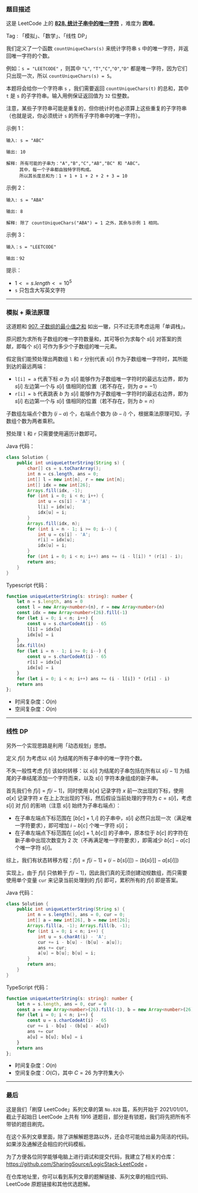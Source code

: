### 题目描述

这是 LeetCode 上的 **[828. 统计子串中的唯一字符](https://leetcode.cn/problems/count-unique-characters-of-all-substrings-of-a-given-string/solution/by-ac_oier-922k/)** ，难度为 **困难**。

Tag : 「模拟」、「数学」、「线性 DP」



我们定义了一个函数 `countUniqueChars(s)` 来统计字符串 `s` 中的唯一字符，并返回唯一字符的个数。

例如：`s = "LEETCODE"` ，则其中 `"L"`, `"T"`,`"C"`,`"O"`,`"D"` 都是唯一字符，因为它们只出现一次，所以 `countUniqueChars(s) = 5`。

本题将会给你一个字符串 `s` ，我们需要返回 `countUniqueChars(t)` 的总和，其中 `t` 是 `s` 的子字符串。输入用例保证返回值为 `32` 位整数。

注意，某些子字符串可能是重复的，但你统计时也必须算上这些重复的子字符串（也就是说，你必须统计 `s` 的所有子字符串中的唯一字符）。

示例 1：
```
输入: s = "ABC"

输出: 10

解释: 所有可能的子串为："A","B","C","AB","BC" 和 "ABC"。
     其中，每一个子串都由独特字符构成。
     所以其长度总和为：1 + 1 + 1 + 2 + 2 + 3 = 10
```
示例 2：
```
输入: s = "ABA"

输出: 8

解释: 除了 countUniqueChars("ABA") = 1 之外，其余与示例 1 相同。
```
示例 3：
```
输入：s = "LEETCODE"

输出：92
```

提示：
* $1 <= s.length <= 10^5$
* `s` 只包含大写英文字符

---

### 模拟 + 乘法原理

这道题和 [907. 子数组的最小值之和](https://mp.weixin.qq.com/s?__biz=MzU4NDE3MTEyMA==&mid=2247493485&idx=1&sn=c6d6ac25c171e2617c5a95173aa58825) 如出一辙，只不过无须考虑运用「单调栈」。

原问题为求所有子数组的唯一字符数量和，其可等价为求每个 $s[i]$ 对答案的贡献，即每个 $s[i]$ 可作为多少个子数组的唯一元素。

假定我们能预处理出两数组 `l` 和 `r` 分别代表 $s[i]$ 作为子数组唯一字符时，其所能到达的最远两端：
* `l[i] = a` 代表下标 $a$ 为 $s[i]$ 能够作为子数组唯一字符时的最远左边界，即为 $s[i]$ 左边第一个与 $s[i]$ 值相同的位置（若不存在，则为 $a = -1$）
* `r[i] = b` 代表跳表 $b$ 为 $s[i]$ 能够作为子数组唯一字符时的最远右边界，即为 $s[i]$ 右边第一个与 $s[i]$ 值相同的位置（若不存在，则为 $b = n$）

子数组左端点个数为 $(i - a)$ 个，右端点个数为 $(b - i)$ 个，根据乘法原理可知，子数组个数为两者乘积。

预处理 `l` 和 `r` 只需要使用遍历计数即可。

Java 代码：
```java
class Solution {
    public int uniqueLetterString(String s) {
        char[] cs = s.toCharArray();
        int n = cs.length, ans = 0;
        int[] l = new int[n], r = new int[n];
        int[] idx = new int[26];
        Arrays.fill(idx, -1);
        for (int i = 0; i < n; i++) {
            int u = cs[i] - 'A';
            l[i] = idx[u];
            idx[u] = i;
        }
        Arrays.fill(idx, n);
        for (int i = n - 1; i >= 0; i--) {
            int u = cs[i] - 'A';
            r[i] = idx[u];
            idx[u] = i;
        }
        for (int i = 0; i < n; i++) ans += (i - l[i]) * (r[i] - i);
        return ans;
    }
}
```
Typescript 代码：
```Typescript
function uniqueLetterString(s: string): number {
    let n = s.length, ans = 0
    const l = new Array<number>(n), r = new Array<number>(n)
    const idx = new Array<number>(26).fill(-1)
    for (let i = 0; i < n; i++) {
        const u = s.charCodeAt(i) - 65
        l[i] = idx[u]
        idx[u] = i
    }
    idx.fill(n)
    for (let i = n - 1; i >= 0; i--) {
        const u = s.charCodeAt(i) - 65
        r[i] = idx[u]
        idx[u] = i
    }
    for (let i = 0; i < n; i++) ans += (i - l[i]) * (r[i] - i)
    return ans
};
```
* 时间复杂度：$O(n)$
* 空间复杂度：$O(n)$

---

### 线性 DP

另外一个实现思路是利用「动态规划」思想。

定义 $f[i]$ 为考虑以 $s[i]$ 为结尾的所有子串中的唯一字符个数。

不失一般性考虑 $f[i]$ 该如何转移：以 $s[i]$ 为结尾的子串包括在所有以 $s[i - 1]$ 为结尾的子串结尾添加一个字符而来，以及 $s[i]$ 字符本身组成的新子串。

首先我们令 $f[i] = f[i - 1]$，同时使用 $b[x]$ 记录字符 $x$ 前一次出现的下标，使用 $a[x]$ 记录字符 $x$ 在上上次出现的下标，然后假设当前处理的字符为 $c = s[i]$，考虑 $s[i]$ 对 $f[i]$ 的影响（注意 $s[i]$ 始终为子串右端点）：

* 在子串左端点下标范围在 $[b[c] + 1, i]$ 的子串中，$s[i]$ 必然只出现一次（满足唯一字符要求），即可增加 $i - b[c]$ 个唯一字符 $s[i]$；
* 在子串左端点下标范围在 $[a[c] + 1, b[c]]$ 的子串中，原本位于 $b[c]$ 的字符在新子串中出现次数变为 $2$ 次（不再满足唯一字符要求），即需减少 $b[c] - a[c]$ 个唯一字符 $s[i]$。

综上，我们有状态转移方程：$f[i] = f[i - 1] + (i - b[s[i]]) - (b[s[i]] - a[s[i]])$

实现上，由于 $f[i]$ 只依赖于 $f[i - 1]$，因此我们真的无须创建动规数组，而只需要使用单个变量 `cur` 来记录当前处理到的 $f[i]$ 即可，累积所有的 $f[i]$ 即是答案。

Java 代码：
```java
class Solution {
    public int uniqueLetterString(String s) {
        int n = s.length(), ans = 0, cur = 0;
        int[] a = new int[26], b = new int[26];
        Arrays.fill(a, -1); Arrays.fill(b, -1);
        for (int i = 0; i < n; i++) {
            int u = s.charAt(i) - 'A';
            cur += i - b[u] - (b[u] - a[u]);
            ans += cur;
            a[u] = b[u]; b[u] = i;
        }
        return ans;
    }
}
```
TypeScript 代码：
```TypeScript
function uniqueLetterString(s: string): number {
    let n = s.length, ans = 0, cur = 0
    const a = new Array<number>(26).fill(-1), b = new Array<number>(26).fill(-1)
    for (let i = 0; i < n; i++) {
        const u = s.charCodeAt(i) - 65
        cur += i - b[u] - (b[u] - a[u])
        ans += cur
        a[u] = b[u]; b[u] = i
    }
    return ans
};
```
* 时间复杂度：$O(n)$
* 空间复杂度：$O(C)$，其中 $C = 26$ 为字符集大小

---

### 最后

这是我们「刷穿 LeetCode」系列文章的第 `No.828` 篇，系列开始于 2021/01/01，截止于起始日 LeetCode 上共有 1916 道题目，部分是有锁题，我们将先把所有不带锁的题目刷完。

在这个系列文章里面，除了讲解解题思路以外，还会尽可能给出最为简洁的代码。如果涉及通解还会相应的代码模板。

为了方便各位同学能够电脑上进行调试和提交代码，我建立了相关的仓库：https://github.com/SharingSource/LogicStack-LeetCode 。

在仓库地址里，你可以看到系列文章的题解链接、系列文章的相应代码、LeetCode 原题链接和其他优选题解。


